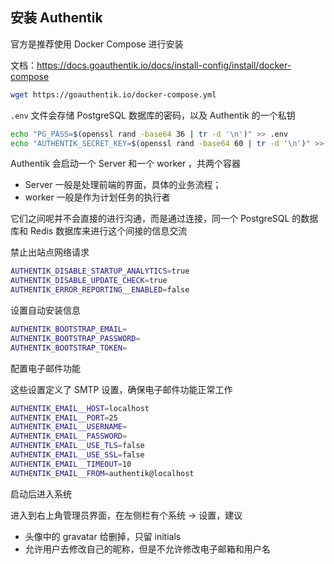 ## 安装 Authentik

官方是推荐使用 Docker Compose 进行安装

文档：<https://docs.goauthentik.io/docs/install-config/install/docker-compose>

```bash
wget https://goauthentik.io/docker-compose.yml
```

`.env` 文件会存储 PostgreSQL 数据库的密码，以及 Authentik 的一个私钥

```bash
echo "PG_PASS=$(openssl rand -base64 36 | tr -d '\n')" >> .env
echo "AUTHENTIK_SECRET_KEY=$(openssl rand -base64 60 | tr -d '\n')" >> .env
```

Authentik 会启动一个 Server 和一个 worker ，共两个容器

- Server 一般是处理前端的界面，具体的业务流程；
- worker 一般是作为计划任务的执行者

它们之间呢并不会直接的进行沟通，而是通过连接，同一个 PostgreSQL 的数据库和 Redis 数据库来进行这个间接的信息交流

禁止出站点网络请求

```bash
AUTHENTIK_DISABLE_STARTUP_ANALYTICS=true
AUTHENTIK_DISABLE_UPDATE_CHECK=true
AUTHENTIK_ERROR_REPORTING__ENABLED=false
```

设置自动安装信息

```bash
AUTHENTIK_BOOTSTRAP_EMAIL=
AUTHENTIK_BOOTSTRAP_PASSWORD=
AUTHENTIK_BOOTSTRAP_TOKEN=
```

配置电子邮件功能

这些设置定义了 SMTP 设置，确保电子邮件功能正常工作

```bash
AUTHENTIK_EMAIL__HOST=localhost
AUTHENTIK_EMAIL__PORT=25
AUTHENTIK_EMAIL__USERNAME=
AUTHENTIK_EMAIL__PASSWORD=
AUTHENTIK_EMAIL__USE_TLS=false
AUTHENTIK_EMAIL__USE_SSL=false
AUTHENTIK_EMAIL__TIMEOUT=10
AUTHENTIK_EMAIL__FROM=authentik@localhost
```

启动后进入系统

进入到右上角管理员界面，在左侧栏有个系统 -> 设置，建议

- 头像中的 gravatar 给删掉，只留 initials
- 允许用户去修改自己的昵称，但是不允许修改电子邮箱和用户名